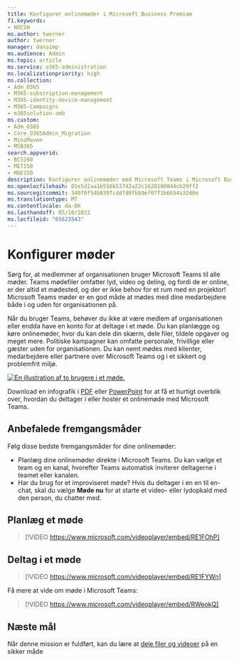 ```yaml
---
title: Konfigurer onlinemøder i Microsoft Business Premium
f1.keywords:
- NOCSH
ms.author: twerner
author: twerner
manager: dansimp
ms.audience: Admin
ms.topic: article
ms.service: o365-administration
ms.localizationpriority: high
ms.collection:
- Adm_O365
- M365-subscription-management
- M365-identity-device-management
- M365-Campaigns
- m365solution-smb
ms.custom:
- Adm_O365
- Core_O365Admin_Migration
- MiniMaven
- MSB365
search.appverid:
- BCS160
- MET150
- MOE150
description: Konfigurer onlinemøder med Microsoft Teams i Microsoft Business Premium.
ms.openlocfilehash: 01e5d2aa1b556653742a22c1628100044cb29ff2
ms.sourcegitcommit: 349f0f54b0397cdd7d8fbb9ef07f1b6654a32d6e
ms.translationtype: MT
ms.contentlocale: da-DK
ms.lasthandoff: 05/20/2022
ms.locfileid: "65623543"
---
```

# <a name="set-up-meetings"></a>Konfigurer møder

Sørg for, at medlemmer af organisationen bruger Microsoft Teams til alle møder. Teams mødefiler omfatter lyd, video og deling, og fordi de er online, er der altid et mødested, og der er ikke behov for et rum med en projektor! Microsoft Teams møder er en god måde at mødes med dine medarbejdere både i og uden for organisationen på.

Når du bruger Teams, behøver du ikke at være medlem af organisationen eller endda have en konto for at deltage i et møde. Du kan planlægge og køre onlinemøder, hvor du kan dele din skærm, dele filer, tildele opgaver og meget mere. Politiske kampagner kan omfatte personale, frivillige eller gæster uden for organisationen. Du kan nemt mødes med klienter, medarbejdere eller partnere over Microsoft Teams og i et sikkert og problemfrit miljø.

[![En illustration af to brugere i et møde.](../media/HostOnlineMeeting-thumb-358x201.png)](https://go.microsoft.com/fwlink/?linkid=2078712)

Download en infografik i [PDF](https://go.microsoft.com/fwlink/?linkid=2078712) eller [PowerPoint](https://go.microsoft.com/fwlink/?linkid=2079515) for at få et hurtigt overblik over, hvordan du deltager i eller hoster et onlinemøde med Microsoft Teams.

## <a name="best-practices"></a>Anbefalede fremgangsmåder

Følg disse bedste fremgangsmåder for dine onlinemøder:

- Planlæg dine onlinemøder direkte i Microsoft Teams. Du kan vælge et team og en kanal, hvorefter Teams automatisk inviterer deltagerne i teamet eller kanalen.
- Har du brug for et improviseret møde? Hvis du deltager i en en til en-chat, skal du vælge **Møde nu** for at starte et video- eller lydopkald med den person, du chatter med.

## <a name="schedule-a-meeting"></a>Planlæg et møde

> [!VIDEO https://www.microsoft.com/videoplayer/embed/RE1FOhP]

## <a name="join-a-meeting"></a>Deltag i et møde

> [!VIDEO https://www.microsoft.com/videoplayer/embed/RE1FYWn]

Få mere at vide om møde i Microsoft Teams:

> [!VIDEO https://www.microsoft.com/videoplayer/embed/RWeokQ]

## <a name="next-objective"></a>Næste mål

Når denne mission er fuldført, kan du lære at [dele filer og videoer](share-files-and-videos.md) på en sikker måde
